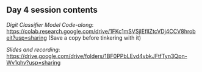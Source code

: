 ## Day 4 session contents

*Digit Classifier Model Code-along*: https://colab.research.google.com/drive/1FKc1mSVSjlEfllZtcVDj4CCV8hrobeit?usp=sharing
 (Save a copy before tinkering with it)

*Slides and recording*: https://drive.google.com/drive/folders/1BF0PPbLEvd4vbkJFtfTyn3Qpn-Wv1qhv?usp=sharing
